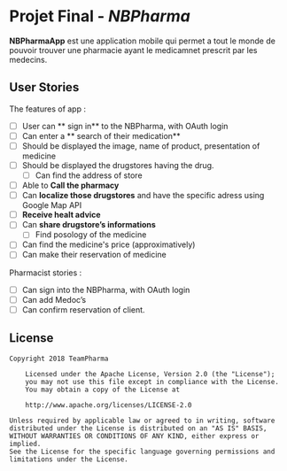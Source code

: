 # Projet Final - *NBPharma*

**NBPharmaApp** est une application mobile qui permet a tout le monde de 
pouvoir trouver une pharmacie ayant le medicamnet prescrit par les 
medecins.

## User Stories

The features of app :

* [ ] User can ** sign in** to the NBPharma, with OAuth login 
* [ ] Can enter a ** search of their medication** 
* [ ] Should be displayed the image, name of product, presentation of
 medicine 
* [ ] Should be displayed the drugstores having the drug.
	* [ ] Can find the address of store 
* [ ] Able to **Call the pharmacy** 
* [ ] Can **localize those drugstores** and have the specific adress 
using Google Map API 
* [ ] **Receive healt advice** 
*[ ] Can **share drugstore’s informations**
	*[ ] Find posology of the medicine 
*[ ] Can find the medicine's price (approximatively) 
*[ ] Can make their reservation of medicine 

Pharmacist stories :
 
*[ ] Can sign into the NBPharma, with OAuth login 
*[ ] Can add Medoc’s 
*[ ] Can confirm reservation of client.

## License
	Copyright 2018 TeamPharma

		Licensed under the Apache License, Version 2.0 (the "License");
        you may not use this file except in compliance with the License.
        You may obtain a copy of the License at

        http://www.apache.org/licenses/LICENSE-2.0

    Unless required by applicable law or agreed to in writing, software
    distributed under the License is distributed on an "AS IS" BASIS,
    WITHOUT WARRANTIES OR CONDITIONS OF ANY KIND, either express or implied.
    See the License for the specific language governing permissions and
    limitations under the License.



